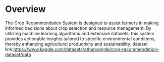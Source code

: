 # Overview

The Crop Recommendation System is designed to assist farmers in making informed decisions about crop selection and resource management. By utilizing machine learning algorithms and extensive datasets, this system provides actionable insights tailored to specific environmental conditions, thereby enhancing agricultural productivity and sustainability.
dataset link:https://www.kaggle.com/datasets/atharvaingle/crop-recommendation-dataset/data
